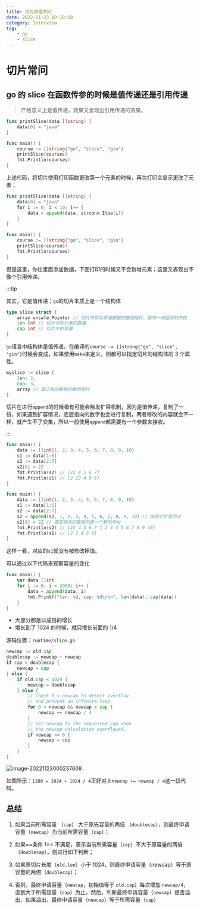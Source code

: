 ```yaml
---
title: 切片原理常问
date: 2022-11-23 00:10:10
category: Interview
tag:
    - go
    - slice
---
```


# 切片常问

## go 的 slice 在函数传参的时候是值传递还是引用传递

> 严格意义上是值传递，效果又呈现出引用传递的效果。

```go
func printSlice(data []string) {
    data[0] = "java"
}

func main() {
    course := []string{"go", "slice", "gin"}
    printSlice(courses)
    fmt.Println(courses)
}
```

上述代码，将切片使用打印函数更改第一个元素的时候，再次打印会显示更改了元素；

```go
func printSlice(data []string) {
    data[0] = "java"
    for i := 0; i < 10; i++ {
        data = append(data, strconv.Itoa(i))
    }
}

func main() {
    course := []string{"go", "slice", "gin"}
    printSlice(courses)
    fmt.Println(courses)
}
```

但是这里，你往里面添加数据，下面打印的时候又不会新增元素；这里又表现出不像个引用传递。

:::tip

其实，它是值传递；`go`的切片本质上是一个结构体

```go
type slice struct {
    array unsafe.Pointer // 切片中实际存储数据的数组指针，指向一块连续的内存
    len int // 切片中的元素的数量
    cap int // 切片中的容量
}
```

`go`语言中结构体是值传递，在编译的`course := []string{"go", "slice", "gin"}`时候会变成，如果使用`make`来定义，则都可以指定切片的结构体的 3 个属性。

```go
myslice := slice {
    len: 3,
    cap: 3,
    array // 真正指向数据的数组指针
}
```

切片在进行`append`的时候极有可能会触发扩容机制，因为是值传递，复制了一份，如果遇到扩容情况，底层指向的数字也会进行复制，两者修改的内容就会不一样，就产生不了交集，所以一般使用`append`都需要有一个参数来接收。

:::

```go
func main() {
    data := []int{1, 2, 3, 4, 5, 6, 7, 8, 9, 10}
    s1 := data[1:6]
    s2 := data[2:7]
    s2[0] = 22
    fmt.Println(s2) // [22 4 5 6 7]
    fmt.Println(s1) // [2 22 4 5 6]
}
```

```go
func main() {
    data := []int{1, 2, 3, 4, 5, 6, 7, 8, 9, 10}
    s1 := data[1:6]
    s2 := data[2:7]
    s2 = append(s2, 1, 2, 3, 4, 5, 6, 7, 8, 9, 10) // 加到它扩容为止
    s2[0] = 22 // 底层指向的数组的是一个新的地址
    fmt.Println(s2) // [22 4 5 6 7 1 2 3 4 5 6 7 8 9 10]
    fmt.Println(s1) // [2 3 4 5 6]
}
```

这样一看，对应的`s1`就没有被修改掉值。

可以通过以下代码来观察容量的变化

```go
func main() {
	var data []int
	for i := 0; i < 2000; i++ {
		data = append(data, i)
		fmt.Printf("len: %d, cap: %d\r\n", len(data), cap(data))
	}
}
```

-   大部分都是以成倍的增长
-   增长到了 1024 的时候，就只增长前面的 1/4

源码位置：`runtime/slice.go`

```go
newcap := old.cap
doublecap := newcap + newcap
if cap > doublecap {
    newcap = cap
} else {
    if old.cap < 1024 {
        newcap = doublecap
    } else {
        // Check 0 < newcap to detect overflow
        // and prevent an infinite loop.
        for 0 < newcap && newcap < cap {
            newcap += newcap / 4
        }
        // Set newcap to the requested cap when
        // the newcap calculation overflowed.
        if newcap <= 0 {
            newcap = cap
        }
    }
}
```

![image-20221123000237608](https://virusoss.oss-cn-shanghai.aliyuncs.com/images/image-20221123000237608.png)

如图所示：`1280 = 1024 + 1024 / 4`正好对上`newcap += newcap / 4`这一段代码。

## 总结

1. 如果当前所需容量 （`cap`） 大于原先容量的两倍 （`doublecap`），则最终申请容量（`newcap`）为当前所需容量（`cap`）；

2. 如果==条件 1== 不满足，表示当前所需容量（`cap`）不大于原容量的两倍（`doublecap`），则进行如下判断；

3. 如果原切片长度（`old.len`）小于 1024，则最终申请容量（newcap）等于原容量的两倍（`doublecap`）；

4. 否则，最终申请容量（`newcap`，初始值等于 `old.cap`）每次增加 `newcap/4`，直到大于所需容量（`cap`）为止，然后，判断最终申请容量（`newcap`）是否溢出，如果溢出，最终申请容量（`newcap`）等于所需容量（`cap`）
